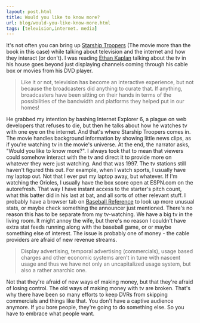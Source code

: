 ```yaml
---
layout: post.html
title: Would you like to know more?
url: blog/would-you-like-know-more.html
tags: [television,internet. media]
---
```

It's not often you can bring up [Starship Troopers](http://www.imdb.com/title/tt0120201/) (The movie more than the book in this case) while talking about television and the internet and how they interact (or don't). I was reading [Ethan Kaplan](http://blackrimglasses.com/archives/2008/08/16/the-bottom-15-up-from-0/) talking about the tv in his house goes beyond just displaying channels coming through his cable box or movies from his DVD player. 

> Like it or not, television has become an interactive experience, but not because the broadcasters did anything to curate that. If anything, broadcasters have been sitting on their hands in terms of the possibilities of the bandwidth and platforms they helped put in our homes!

He grabbed my intention by bashing Internet Explorer 6, a plague on web developers that refuses to die, but then he talks about how he watches tv with one eye on the internet. And that's where Starship Troopers comes in. The movie handles background information by showing little news clips, as if you're watching tv in the movie's universe. At the end, the narrator asks, "Would you like to know more?". I always took that to mean that viewers could somehow interact with the tv and direct it to provide more on whatever they were just watching. And that was 1997. The tv stations still haven't figured this out. For example, when I watch sports, I usually have my laptop out. Not that I ever put my laptop away, but whatever. If I'm watching the Orioles, I usually have the box score open at ESPN.com on the autorefresh. That way I have instant access to the starter's pitch count, what this batter did in his last at bat, and all sorts of other relevant stuff. I probably have a browser tab on [Baseball Reference](http://www.baseball-reference.com) to look up more unusual stats, or maybe check something the announcer just mentioned. There's no reason this has to be separate from my tv-watching. We have a big tv in the living room. It might annoy the wife, but there's no reason I couldn't have extra stat feeds running along with the baseball game, or or maybe something else of interest. The issue is probably one of money - the cable providers are afraid of new revenue streams. 

> Display advertising, temporal advertising (commercials), usage based charges and other economic systems aren’t in tune with nascent usage and thus we have not only an uncapitalized usage system, but also a rather anarchic one.

Not that they're afraid of new ways of making money, but that they're afraid of losing control. The old ways of making money with tv are broken. That's why there have been so many efforts to keep DVRs from skipping commercials and things like that. You don't have a captive audience anymore. If you bore people, they're going to do something else. So you have to embrace what people want.
